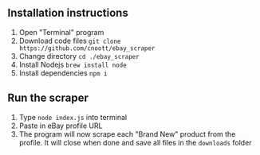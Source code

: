 ## Installation instructions
1. Open "Terminal" program
2. Download code files `git clone https://github.com/cnoott/ebay_scraper`
3. Change directory `cd ./ebay_scraper`
4. Install Nodejs `brew install node`
5. Install dependencies `npm i`

## Run the scraper
1. Type `node index.js` into terminal
2. Paste in eBay profile URL
3. The program will now scrape each "Brand New" product from the profile. It will close when done and save all files in the `downloads` folder
